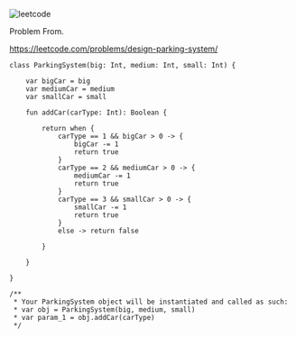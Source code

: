 ![leetcode](https://github.com/MYKIM95/LeetcodeDaily/assets/77060863/6174f30a-b41d-43c6-b88e-80cfe0a88793)

Problem From.

https://leetcode.com/problems/design-parking-system/

```
class ParkingSystem(big: Int, medium: Int, small: Int) {
    
    var bigCar = big
    var mediumCar = medium
    var smallCar = small

    fun addCar(carType: Int): Boolean {
        
        return when {
            carType == 1 && bigCar > 0 -> {
                bigCar -= 1
                return true
            }
            carType == 2 && mediumCar > 0 -> {
                mediumCar -= 1
                return true
            }
            carType == 3 && smallCar > 0 -> {
                smallCar -= 1
                return true
            }
            else -> return false
            
        }
        
    }

}

/**
 * Your ParkingSystem object will be instantiated and called as such:
 * var obj = ParkingSystem(big, medium, small)
 * var param_1 = obj.addCar(carType)
 */
```

